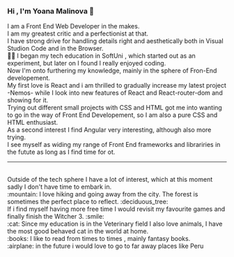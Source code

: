 ### Hi , I'm Yoana Malinova :tulip: 
I am a Front End Web Developer in the makes. </br>
I am my  greatest critic and a perfectionist at that. </br>
I have strong drive for handling details right and aesthetically both in Visual Studion Code and in the Browser. </br>
:woman_student: I began my tech education in SoftUni , which started out as an experiment, but later on I found I really enjoyed coding. </br>
Now I'm onto furthering my knowledge, mainly in the sphere of Fron-End developement. </br>
My first love is React and i am thrilled to gradually increase my latest project -Nemos-
while I look into new features of React and React-router-dom and showing for it. </br>
Trying out different small projects with CSS and HTML got me into wanting to go in the way of Front End Developement, so I am also  a pure CSS and HTML enthusiast. </br>
As a second interest I find Angular very interesting, although also more trying. </br>
I see myself as widing my range of Front End frameworks and librariries in the futute as long as I find time for ot. </br>
<hr/>
<br/>
Outside of the tech sphere I have a lot of interest, which at this moment sadly I don't have time to embark in. <br/>
:mountain: I love hiking and going away from the city. The forest is sometimes the perfect place to reflect. :deciduous_tree: <br/>
If i find myself having more free time I would revisit my favourite games and  finally finish the Witcher 3. :smile: <br/>
:cat: Since my education is in the Veterinary field I also love animals, I have the most good behaved cat in the world at home. <br/>
:books: I like to read from times to times , mainly fantasy books. <br/>
:airplane: in the future i would love to go to far away places like Peru <br/>



